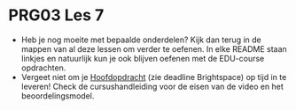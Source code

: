# PRG03 Les 7

- Heb je nog moeite met bepaalde onderdelen? Kijk dan terug in de mappen
  van al deze lessen om verder te oefenen. In elke README staan linkjes en
  natuurlijk kun je ook blijven oefenen met de EDU-course opdrachten.
- Vergeet niet om je [Hoofdopdracht](../assignment) (zie deadline Brightspace) op tijd
  in te leveren! Check de cursushandleiding voor de eisen van de video en het
  beoordelingsmodel.
